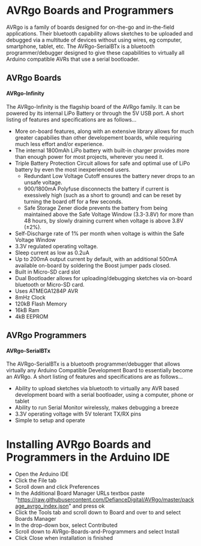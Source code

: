 # AVRgo Boards and Programmers
AVRgo is a family of boards designed for on-the-go and in-the-field applications. Their bluetooth capability allows sketches to be uploaded and debugged via a multitude of devices without using wires, eg computer, smartphone, tablet, etc. The AVRgo-SerialBTx is a bluetooth programmer/debugger designed to give these capabilities to virtually all Arduino compatible AVRs that use a serial bootloader.

## AVRgo Boards
#### AVRgo-Infinity
The AVRgo-Infinity is the flagship board of the AVRgo family. It can be powered by its internal LiPo Battery or through the 5V USB port. A short listing of features and specifications are as follows...
- More on-board features, along with an extensive library allows for much greater capabilies than other developement boards, while requiring much less effort and/or experience.
- The internal 1800mAh LiPo battery with built-in charger provides more than enough power for most projects, wherever you need it.
- Triple Battery Protection Circuit allows for safe and optimal use of LiPo battery by even the most inexperienced users.
  - Redundant Low Voltage Cutoff ensures the battery never drops to an unsafe voltage.
  - 900/1800mA Polyfuse disconnects the battery if current is exessively high (such as a short to ground) and can be reset by turning the board off for a few seconds.
  - Safe Storage Zener diode prevents the battery from being maintained above the Safe Voltage Window (3.3-3.8V) for more than 48 hours, by slowly draining current when voltage is above 3.8V (±2%).
- Self-Discharge rate of 1% per month when voltage is within the Safe Voltage Window
- 3.3V regulated operating voltage.
- Sleep current as low as 0.2uA
- Up to 200mA output current by default, with an additional 500mA available on-board by soldering the Boost jumper pads closed.
- Built in Micro-SD card slot 
- Dual Bootloader allows for uploading/debugging sketches via on-board bluetooth or Micro-SD card.
- Uses ATMEGA1284P AVR
- 8mHz Clock
- 120kB Flash Memory
- 16kB Ram
- 4kB EEPROM

## AVRgo Programmers
#### AVRgo-SerialBTx
The AVRgo-SerialBTx is a bluetooth programmer/debugger that allows virtually any Arduino Compatible Development Board to essentially become an AVRgo. A short listing of features and specifications are as follows...
- Ability to upload sketches via bluetooth to virtually any AVR based development board with a serial bootloader, using a computer, phone or tablet
- Ability to run Serial Monitor wirelessly, makes debugging a breeze
- 3.3V operating voltage with 5V tolerant TX/RX pins
- Simple to setup and operate

# Installing AVRgo Boards and Programmers in the Arduino IDE
- Open the Arduino IDE
- Click the File tab
- Scroll down and click Preferences
- In the Additional Board Manager URLs textbox paste "https://raw.githubusercontent.com/DefianceDigital/AVRgo/master/package_avrgo_index.json" and press ok
- Click the Tools tab and scroll down to Board and over to and select Boards Manager
- In the drop-down box, select Contributed
- Scroll down to AVRgo-Boards-and-Programmers and select Install
- Click Close when installation is finished
